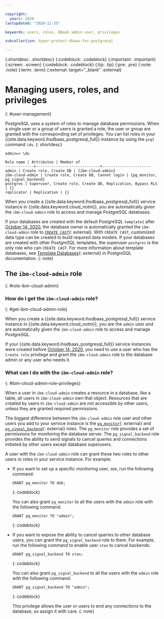 ```yaml
---

copyright:
  years: 2020
lastupdated: "2020-11-25"

keywords: users, roles, DBaaS admin user, privileges

subcollection: hyper-protect-dbaas-for-postgresql

---
```


{:shortdesc: .shortdesc}
{:codeblock: .codeblock}
{:important: .important}
{:screen: .screen}
{:codeblock: .codeblock}
{:tip: .tip}
{:pre: .pre}
{:note: .note}
{:term: .term}
{:external: target="_blank" .external}

# Managing users, roles, and privileges
{: #user-management}

PostgreSQL uses a system of roles to manage database permissions. When a single user or a group of users is granted a role, the user or group are granted with the corresponding set of privileges. You can list roles in your {{site.data.keyword.ihsdbaas_postgresql_full}} instance by using the `psql` command `\du`.
{: shortdesc}

```
admin=> \du

Role name | Attributes | Member of
-------------+-----------------------------+----------------------
admin | Create role, Create DB | {ibm-cloud-admin}
ibm-cloud-admin | Create role, Create DB, Cannot login | {pg_monitor, pg_signal_backend}
postgres | Superuser, Create role, Create DB, Replication, Bypass RLS | {}
replicator | Replication | {}
```

When you create a {{site.data.keyword.ihsdbaas_postgresql_full}} service instance in {{site.data.keyword.cloud_notm}}, you are automatically given the `ibm-cloud-admin` role to access and manage PostgreSQL databases.

If your databases are created with the default PostgreSQL `template1` after [October 14, 2020](/docs/hyper-protect-dbaas-for-postgresql?topic=hyper-protect-dbaas-for-postgresql-what-new#october-2020), the database owner is automatically granted the `ibm-cloud-admin` role to [`CREATE CAST`](https://www.postgresql.org/docs/10/sql-createcast.html){: external}. With `CREATE CAST`, customized data type can be created to build required data models. If your databases are created with other PostgreSQL templates, the superuser `postgres` is the only role who can `CREATE CAST`. For more information about template databases, see [Template Databases](https://www.postgresql.org/docs/10/manage-ag-templatedbs.html){: external} in PostgreSQL documentation.
{: note}

## The `ibm-cloud-admin` role
{: #role-ibm-cloud-admin}

### How do I get the `ibm-cloud-admin` role?
{: #get-ibm-cloud-admin-role}

When you create a {{site.data.keyword.ihsdbaas_postgresql_full}} service instance in {{site.data.keyword.cloud_notm}}, you are the `admin` user and are automatically given the `ibm-cloud-admin` role to access and manage PostgreSQL.

If your {{site.data.keyword.ihsdbaas_postgresql_full}} service instances were created before [October 14, 2020](/docs/hyper-protect-dbaas-for-postgresql?topic=hyper-protect-dbaas-for-postgresql-what-new#october-2020), you need to use a user who has the `Create role` privilege and grant the `ibm-cloud-admin` role to the database admin or any user who needs it.

### What can I do with the `ibm-cloud-admin` role?
{: #ibm-cloud-admin-role-privileges}

When a user in `ibm-cloud-admin` creates a resource in a database, like a table, all users in `ibm-cloud-admin` own that object. Resources that are created by users in `ibm-cloud-admin` are not accessible by other users, unless they are granted required permissions.

The biggest difference between the `ibm-cloud-admin` role user and other users you add to your service instance is the [`pg_monitor`](https://www.postgresql.org/docs/10/default-roles.html){: external} and [`pg_signal_backend`](https://www.postgresql.org/docs/10/default-roles.html){: external} roles. The `pg_monitor` role provides a set of permissions for monitoring the database server. The `pg_signal_backend` role provides the ability to send signals to cancel queries and connections initiated by other users except database superusers.

A user with the `ibm-cloud-admin` role can grant these two roles to other users or roles in your service instance. For example:

- If you want to set up a specific monitoring user, `deb`, run the following command:
  ```
  GRANT pg_monitor TO deb;
  ```
  {: codeblock}

  You can also grant `pg_monitor` to all the users with the `admin` role with the following command:
  ```
  GRANT pg_monitor TO "admin";
  ```
  {: codeblock}

- If you want to expose the ability to cancel queries to other database users, you can grant the `pg_signal_backend` role to them. For example, run the following command to enable user `stan` to cancel backends:
  ```
  GRANT pg_signal_backend TO stan;
  ```
  {: codeblock}

  You can also grant `pg_signal_backend` to all the users with the `admin` role with the following command:
  ```
  GRANT pg_signal_backend TO "admin";
  ```
  {: codeblock}

  This privilege allows the user or users to end any connections to the database, so assign it with care.
  {: note}

<!--
## Users created through the CLI and the APIs
{: #user-created-via-CLI-API}

Users that you create through the {{site.data.keyword.ihsdbaas_postgresql_full}} CLI and the APIs will be members of `ibm-cloud-admin`. They are able to create users and create databases, but cannot log in.

When a user creates a resource in a database, like a table, all users that are in the same group have access to that resource. Resources created by any of the users in `ibm-cloud-admin` are accessible to other users in `ibm-cloud-admin`.
-->
